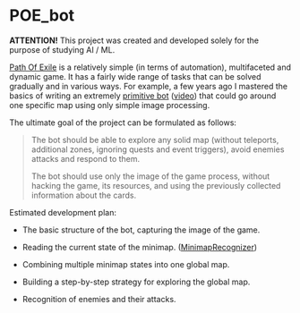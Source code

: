 # POE_bot

**ATTENTION!** This project was created and developed solely for the purpose of studying AI / ML.

[Path Of Exile](https://www.pathofexile.com/) is a relatively simple (in terms of automation), multifaceted and dynamic game. It has a fairly wide range of tasks that can be solved gradually and in various ways. For example, a few years ago I mastered the basics of writing an extremely [primitive bot](https://gist.github.com/GreenWizard2015/6fd90e0b49eda1354ad549b66397e946) ([video](https://www.youtube.com/watch?v=PELXt_utwu4)) that could go around one specific map using only simple image processing.

The ultimate goal of the project can be formulated as follows:

> The bot should be able to explore any solid map (without teleports, additional zones, ignoring quests and event triggers), avoid enemies attacks and respond to them.
> 
> The bot should use only the image of the game process, without hacking the game, its resources, and using the previously collected information about the cards.

Estimated development plan:

- The basic structure of the bot, capturing the image of the game.

- Reading the current state of the minimap. ([MinimapRecognizer](https://github.com/GreenWizard2015/POE_bot/tree/master/MinimapRecognizer))

- Combining multiple minimap states into one global map.

- Building a step-by-step strategy for exploring the global map.

- Recognition of enemies and their attacks.
